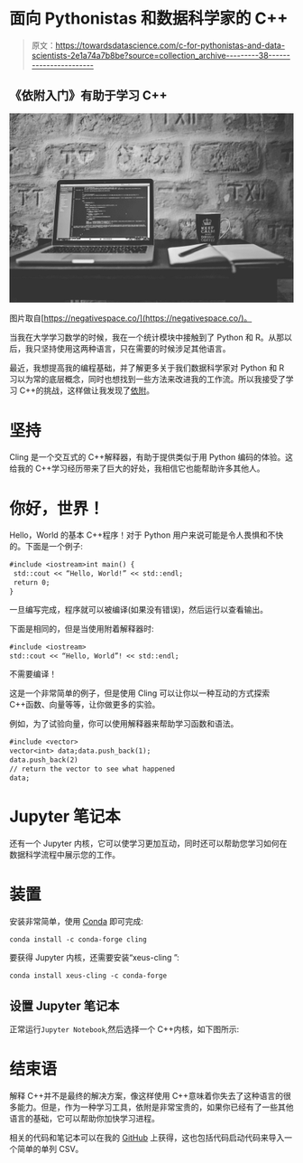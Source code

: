 # 面向 Pythonistas 和数据科学家的 C++

> 原文：<https://towardsdatascience.com/c-for-pythonistas-and-data-scientists-2e1a74a7b8be?source=collection_archive---------38----------------------->

## 《依附入门》有助于学习 C++

![](img/ef0174dadc9ee7d37f4e4d49399cdc1f.png)

图片取自[https://negativespace.co/](https://negativespace.co/)。

当我在大学学习数学的时候，我在一个统计模块中接触到了 Python 和 R。从那以后，我只坚持使用这两种语言，只在需要的时候涉足其他语言。

最近，我想提高我的编程基础，并了解更多关于我们数据科学家对 Python 和 R 习以为常的底层概念，同时也想找到一些方法来改进我的工作流。所以我接受了学习 C++的挑战，这样做让我发现了[依附](https://root.cern.ch/cling)。

# 坚持

Cling 是一个交互式的 C++解释器，有助于提供类似于用 Python 编码的体验。这给我的 C++学习经历带来了巨大的好处，我相信它也能帮助许多其他人。

# 你好，世界！

Hello，World 的基本 C++程序！对于 Python 用户来说可能是令人畏惧和不快的。下面是一个例子:

```
#include <iostream>int main() {
 std::cout << “Hello, World!” << std::endl;
 return 0;
}
```

一旦编写完成，程序就可以被编译(如果没有错误)，然后运行以查看输出。

下面是相同的，但是当使用附着解释器时:

```
#include <iostream>
std::cout << “Hello, World”! << std::endl;
```

不需要编译！

这是一个非常简单的例子，但是使用 Cling 可以让你以一种互动的方式探索 C++函数、向量等等，让你做更多的实验。

例如，为了试验向量，你可以使用解释器来帮助学习函数和语法。

```
#include <vector>
vector<int> data;data.push_back(1);
data.push_back(2) 
// return the vector to see what happened
data;
```

# Jupyter 笔记本

还有一个 Jupyter 内核，它可以使学习更加互动，同时还可以帮助您学习如何在数据科学流程中展示您的工作。

# 装置

安装非常简单，使用 [Conda](https://anaconda.org/anaconda/conda) 即可完成:

```
conda install -c conda-forge cling
```

要获得 Jupyter 内核，还需要安装“xeus-cling ”:

```
conda install xeus-cling -c conda-forge
```

## 设置 Jupyter 笔记本

正常运行`Jupyter Notebook`,然后选择一个 C++内核，如下图所示:

# 结束语

解释 C++并不是最终的解决方案，像这样使用 C++意味着你失去了这种语言的很多能力。但是，作为一种学习工具，依附是非常宝贵的，如果你已经有了一些其他语言的基础，它可以帮助你加快学习进程。

相关的代码和笔记本可以在我的 [GitHub](https://github.com/henriwoodcock/blog-post-codes) 上获得，这也包括代码启动代码来导入一个简单的单列 CSV。